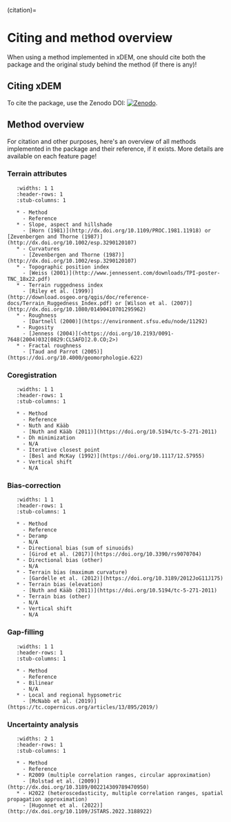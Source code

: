 (citation)=

# Citing and method overview

When using a method implemented in xDEM, one should cite both the package and the original study behind the method (if there is any)!

## Citing xDEM

To cite the package, use the Zenodo DOI: [![Zenodo](https://zenodo.org/badge/doi/10.5281/zenodo.4809697.svg)](https://zenodo.org/doi/10.5281/zenodo.4809697).

## Method overview

For citation and other purposes, here's an overview of all methods implemented in the package and their reference, if it exists.
More details are available on each feature page!

### Terrain attributes

```{list-table}
   :widths: 1 1
   :header-rows: 1
   :stub-columns: 1

   * - Method
     - Reference
   * - Slope, aspect and hillshade
     - [Horn (1981)](http://dx.doi.org/10.1109/PROC.1981.11918) or [Zevenbergen and Thorne (1987)](http://dx.doi.org/10.1002/esp.3290120107)
   * - Curvatures
     - [Zevenbergen and Thorne (1987)](http://dx.doi.org/10.1002/esp.3290120107)
   * - Topographic position index
     - [Weiss (2001)](http://www.jennessent.com/downloads/TPI-poster-TNC_18x22.pdf)
   * - Terrain ruggedness index
     - [Riley et al. (1999)](http://download.osgeo.org/qgis/doc/reference-docs/Terrain_Ruggedness_Index.pdf) or [Wilson et al. (2007)](http://dx.doi.org/10.1080/01490410701295962)
   * - Roughness
     - [Dartnell (2000)](https://environment.sfsu.edu/node/11292)
   * - Rugosity
     - [Jenness (2004)](<https://doi.org/10.2193/0091-7648(2004)032[0829:CLSAFD]2.0.CO;2>)
   * - Fractal roughness
     - [Taud and Parrot (2005)](https://doi.org/10.4000/geomorphologie.622)
```

### Coregistration

```{list-table}
   :widths: 1 1
   :header-rows: 1
   :stub-columns: 1

   * - Method
     - Reference
   * - Nuth and Kääb
     - [Nuth and Kääb (2011)](https://doi.org/10.5194/tc-5-271-2011)
   * - Dh minimization
     - N/A
   * - Iterative closest point
     - [Besl and McKay (1992)](https://doi.org/10.1117/12.57955)
   * - Vertical shift
     - N/A
```

### Bias-correction

```{list-table}
   :widths: 1 1
   :header-rows: 1
   :stub-columns: 1

   * - Method
     - Reference
   * - Deramp
     - N/A
   * - Directional bias (sum of sinuoids)
     - [Girod et al. (2017)](https://doi.org/10.3390/rs9070704)
   * - Directional bias (other)
     - N/A
   * - Terrain bias (maximum curvature)
     - [Gardelle et al. (2012)](https://doi.org/10.3189/2012JoG11J175)
   * - Terrain bias (elevation)
     - [Nuth and Kääb (2011)](https://doi.org/10.5194/tc-5-271-2011)
   * - Terrain bias (other)
     - N/A
   * - Vertical shift
     - N/A
```

### Gap-filling

```{list-table}
   :widths: 1 1
   :header-rows: 1
   :stub-columns: 1

   * - Method
     - Reference
   * - Bilinear
     - N/A
   * - Local and regional hypsometric
     - [McNabb et al. (2019)](https://tc.copernicus.org/articles/13/895/2019/)
```


### Uncertainty analysis

```{list-table}
   :widths: 2 1
   :header-rows: 1
   :stub-columns: 1

   * - Method
     - Reference
   * - R2009 (multiple correlation ranges, circular approximation)
     - [Rolstad et al. (2009)](http://dx.doi.org/10.3189/002214309789470950)
   * - H2022 (heteroscedasticity, multiple correlation ranges, spatial propagation approximation)
     - [Hugonnet et al. (2022)](http://dx.doi.org/10.1109/JSTARS.2022.3188922)
```
